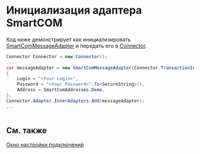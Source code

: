 # Инициализация адаптера SmartCOM

Код ниже демонстрирует как инициализировать [SmartComMessageAdapter](xref:StockSharp.SmartCom.SmartComMessageAdapter) и передать его в [Connector](xref:StockSharp.Algo.Connector).

```cs
Connector Connector = new Connector();				
...				
var messageAdapter = new SmartComMessageAdapter(Connector.TransactionIdGenerator)
{
    Login = "<Your Login>",
    Password = "<Your Password>".To<SecureString>(),
    Address = SmartComAddresses.Demo,
};
Connector.Adapter.InnerAdapters.Add(messageAdapter);
...	
							
```

## См. также

[Окно настройки подключений](API_UI_ConnectorWindow.md)
